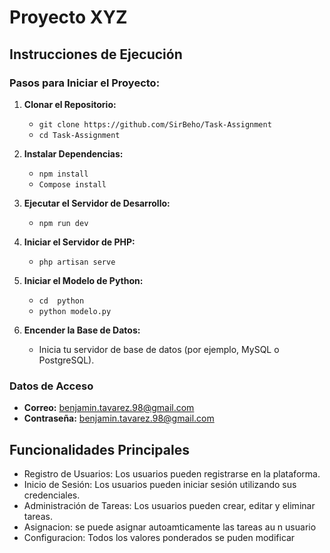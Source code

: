 # Proyecto XYZ

## Instrucciones de Ejecución

### Pasos para Iniciar el Proyecto:

1. **Clonar el Repositorio:**
   - `git clone https://github.com/SirBeho/Task-Assignment`
   - `cd Task-Assignment`

2. **Instalar Dependencias:**
   - `npm install`
   - `Compose install`

3. **Ejecutar el Servidor de Desarrollo:**
   - `npm run dev`

4. **Iniciar el Servidor de PHP:**
   - `php artisan serve`

5. **Iniciar el Modelo de Python:**
   - `cd  python`
   - `python modelo.py`

6. **Encender la Base de Datos:**
   - Inicia tu servidor de base de datos (por ejemplo, MySQL o PostgreSQL).

### Datos de Acceso

- **Correo:** benjamin.tavarez.98@gmail.com
- **Contraseña:** benjamin.tavarez.98@gmail.com

## Funcionalidades Principales

- Registro de Usuarios: Los usuarios pueden registrarse en la plataforma.
- Inicio de Sesión: Los usuarios pueden iniciar sesión utilizando sus credenciales.
- Administración de Tareas: Los usuarios pueden crear, editar y eliminar tareas.
- Asignacion: se puede asignar autoamticamente las tareas au n usuario
- Configuracion: Todos los valores ponderados se puden modificar
